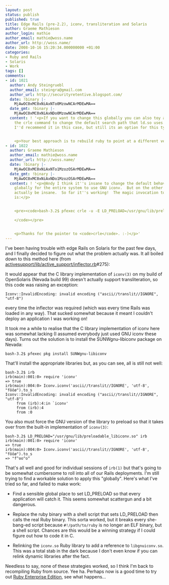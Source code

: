 ```yaml
---
layout: post
status: publish
published: true
title: Edge Rails (pre-2.2), iconv, transliteration and Solaris
author: Graeme Mathieson
author_login: mathie
author_email: mathie@woss.name
author_url: http://woss.name/
date: 2008-10-16 15:20:34.000000000 +01:00
categories:
- Ruby and Rails
- Solaris
- Work
tags: []
comments:
- id: 1021
  author: Andy Steingruebl
  author_email: steingra@gmail.com
  author_url: http://securityretentive.blogspot.com/
  date: !binary |-
    MjAwOC0xMC0xNiAxNTo0MzowNCArMDEwMA==
  date_gmt: !binary |-
    MjAwOC0xMC0xNiAxNDo0MzowNCArMDEwMA==
  content: ! '<p>If you want to change this globally you can also toy around with
    the crle command to change the default search path that ld.so uses.  Not that
    I''d recommend it in this case, but still its an option for this type of issue.</p>


    <p>Your best approach is to rebuild ruby to point at a different version of libiconv.</p>'
- id: 1022
  author: Graeme Mathieson
  author_email: mathie@woss.name
  author_url: http://woss.name/
  date: !binary |-
    MjAwOC0xMC0xNiAxNTo1MzozOSArMDEwMA==
  date_gmt: !binary |-
    MjAwOC0xMC0xNiAxNDo1MzozOSArMDEwMA==
  content: ! '<p>@Andy I think it''s insane to change the default behaviour of <code>iconv(3)</code>
    globally for the entire system to use GNU iconv.  But on the other hand, I might
    actually be insane.  So far it''s working!  The magic invocation to make it happen
    is:</p>


    <pre><code>bash-3.2$ pfexec crle -u -E LD_PRELOAD=/usr/gnu/lib/preloadable_libiconv.so

    </code></pre>


    <p>Thanks for the pointer to <code>crle</code>. :-)</p>'
---
```

I've been having trouble with edge Rails on Solaris for the past few days, and I finally decided to figure out what the problem actually was.  It all boiled down to this method here (from [activesupport/lib/active_support/inflector.rb](http://github.com/rails/rails/tree/e0993c6c376d62716757a8a7f476ed0c369d0fc7/activesupport/lib/active_support/inflector.rb)#275):

<script src="http://gist.github.com/17126.js"></script>

It would appear that the C library implementation of `iconv(3)` on my build of OpenSolaris (Nevada build 99) doesn't actually support transliteration, so this code was raising an exception:

    Iconv::InvalidEncoding: invalid encoding ("ascii//translit//IGNORE", "utf-8")

every time the inflector was required (which was every time Rails was loaded in any way).  That sucked somewhat because it meant I couldn't deploy an application I was working on!

It took me a while to realise that the C library implementation of iconv here was somewhat lacking (I assumed everybody just used GNU iconv these days).  Turns out the solution is to install the SUNWgnu-libiconv package on Nevada:

    bash-3.2$ pfexec pkg install SUNWgnu-libiconv

That'll install the appropriate libraries but, as you can see, all is still not well:

    bash-3.2$ irb
    irb(main):001:0> require 'iconv'
    => true
    irb(main):004:0> Iconv.iconv('ascii//translit//IGNORE', 'utf-8', "fôôø").to_s
    Iconv::InvalidEncoding: invalid encoding ("ascii//translit//IGNORE", "utf-8")
         from (irb):4:in `iconv'
         from (irb):4
         from :0

You also must force the GNU version of the library to preload so that it takes over from the built-in implementation of `iconv(3)`:

    bash-3.2$ LD_PRELOAD="/usr/gnu/lib/preloadable_libiconv.so" irb
    irb(main):001:0> require 'iconv'
    => true
    irb(main):004:0> Iconv.iconv('ascii//translit//IGNORE', 'utf-8', "fôôø").to_s
    => "f^oo^o"

That's all well and good for individual sessions of `irb(1)` but that's going to be somewhat cumbersome to roll into all of our Rails deployments.  I'm still trying to find a workable solution to apply this "globally".  Here's what I've tried so far, and failed to make work:

* Find a sensible global place to set LD_PRELOAD so that every application will catch it.  This seems somewhat scattergun and a bit dangerous.

* Replace the ruby binary with a shell script that sets LD_PRELOAD then calls the real Ruby binary.  This sorta worked, but it breaks every she-bang-ed script because `#!/path/to/ruby` is no longer an ELF binary, but a shell script.  Chances are this would be a winning strategy if I could figure out how to code it in C.

* Relinking the `iconv.so` Ruby library to add a reference to `libgnuiconv.so`.  This was a total stab in the dark because I don't even know if you can relink dynamic libraries after the fact.

Needless to say, none of these strategies worked, so I think I'm back to recompiling Ruby from source.  Yee ha.  Perhaps now is a good time to try out [Ruby Enterprise Edition](http://www.rubyenterpriseedition.com/), see what happens...
